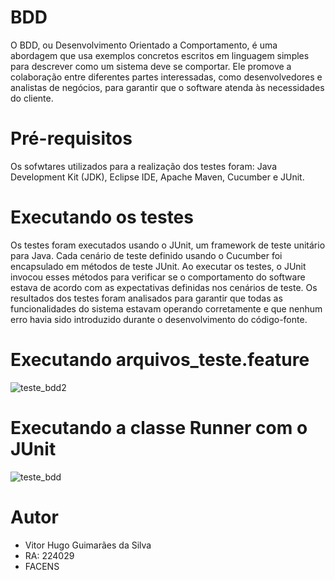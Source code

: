 # BDD
<p>O BDD, ou Desenvolvimento Orientado a Comportamento, é uma abordagem que usa exemplos concretos escritos em linguagem simples para descrever como um sistema deve se comportar. Ele promove a colaboração entre diferentes partes interessadas, como desenvolvedores e analistas de negócios, para garantir que o software atenda às necessidades do cliente.</p>

# Pré-requisitos
<p>Os sofwtares utilizados para a realização dos testes foram: Java Development Kit (JDK), Eclipse IDE, Apache Maven, Cucumber e JUnit. </p>

# Executando os testes
<p>Os testes foram executados usando o JUnit, um framework de teste unitário para Java. Cada cenário de teste definido usando o Cucumber foi encapsulado em métodos de teste JUnit. Ao executar os testes, o JUnit invocou esses métodos para verificar se o comportamento do software estava de acordo com as expectativas definidas nos cenários de teste. Os resultados dos testes foram analisados para garantir que todas as funcionalidades do sistema estavam operando corretamente e que nenhum erro havia sido introduzido durante o desenvolvimento do código-fonte.</p>

# Executando arquivos_teste.feature
![teste_bdd2](https://github.com/Testorugo/AF_BDD_VitorGuimaraes_224029/assets/114782204/4bd11b35-aba1-4025-ad5d-776834fcafa2)

# Executando a classe Runner com o JUnit
![teste_bdd](https://github.com/Testorugo/AF_BDD_VitorGuimaraes_224029/assets/114782204/f135c2eb-c1b6-49cd-a76c-cb901c719ff0)

# Autor
<ul>
  <li>Vitor Hugo Guimarães da Silva</li>
  <li>RA: 224029</li>
  <li>FACENS</li>
</ul>
